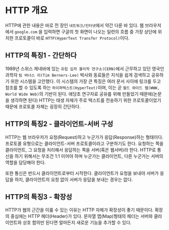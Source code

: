 # HTTP 개요

HTTP에 관한 내용은 바로 전 장인 `네트워크/인터넷`에서 약간 다룬 바 있다. 웹 브라우저에서 `google.com` 을 입력하면 구글의 첫 화면이 나오는 일련의 흐름 중 가장 상단에 위치한 프로토콜이 바로 `HTTP(HyperText Transfer Protocol)`이다.

## HTTP의 특징1 - 간단하다

1989년 스위스 제네바에 있는 `유럽 입자 물리학 연구소(CERN)`에서 근무하고 있던 영국인 과학자 `팀 버너스 리(Tim Berners-Lee)` 박사와 동료들은 지식을 쉽게 검색하고 공유하기 위한 시스템을 고안했다. 이 시스템의 가장 큰 특징은 여러 문서 사이에 링크를 두고 참조를 할 수 있도록 하는 `하이퍼텍스트(HyperText)`이며, 이는 곧 `월드 와이드 웹(WWW, World Wide Web)`의 기반이 된다. 애당초 연구자료 공유를 위해 만들었기 때문에(논문을 생각하면 된다) HTTP는 태생 자체가 주로 텍스트를 전송하기 위한 프로토콜이었기 때문에 프로토콜 자체는 굉장히 간단하다.

## HTTP의 특징2 - 클라이언트-서버 구성

HTTP는 웹 브라우저가 요청(Request)하고 누군가가 응답(Response)하는 형태이다. 프로토콜 유형으로는 클라이언트-서버 프로토콜이라고 구분하기도 한다. 요청하는 쪽을 클라이언트, 그 요청을 처리해서 응답하는 쪽을 서버(혹은 웹서버)라 한다. HTTP로 통신을 하기 위해서는 무조건 1:1 이어야 하며 누군가는 클라이언트, 다른 누군가는 서버의 역할을 담당해야 한다.

또한 통신은 반드시 클라이언트로부터 시작한다. 클라이언트가 요청을 보내야 서버가 응답을 하지, 클라이언트의 요청 없이 서버가 응답을 보내는 경우는 없다.

## HTTP의 특징3 - 확장성

HTTP가 웹의 근간을 이룰 수 있는 이유는 HTTP 자체가 확장성이 좋기 때문이다. 확장의 중심에는 HTTP 헤더(Header)가 있다. 문자열 맵(Map)형태의 헤더는 서버와 클라이언트와 상호 합의만 된다면 얼마든지 새로운 기능을 추가할 수 있다.
